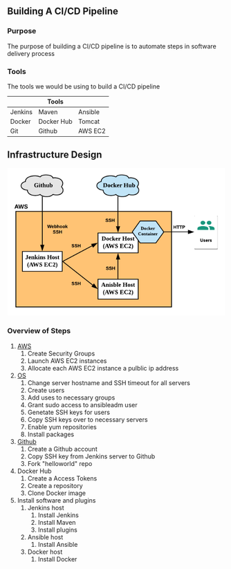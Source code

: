 ## Building A CI/CD Pipeline


### Purpose

The purpose of building a CI/CD pipeline is to automate steps in software delivery process


### Tools

The tools we would be using to build a CI/CD pipeline

|         |   **Tools**   |            |
|---------|---------------|------------|
| Jenkins |     Maven     |   Ansible  |
|  Docker |  Docker Hub   |   Tomcat   |
|   Git   |    Github     |   AWS EC2  |



## Infrastructure Design
![Infrastructure Design](https://github.com/hadriane/cicd_pipeline_java/blob/master/images/Infrastructure_Design.png)


### Overview of Steps

1. [AWS](https://github.com/hadriane/cicd_pipeline_java/blob/master/steps/steps_aws.md)
    1. Create Security Groups
    2. Launch AWS EC2 instances
    3. Allocate each AWS EC2 instance a pulblic ip address
2. [OS](https://github.com/hadriane/cicd_pipeline_java/blob/master/steps/steps_os.md)
    1. Change server hostname and SSH timeout for all servers
    2. Create users
    3. Add uses to necessary groups
    4. Grant sudo access to ansibleadm user
    5. Genetate SSH keys for users
    6. Copy SSH keys over to necessary servers
    7. Enable yum repositories
    8. Install packages
3. [Github](https://github.com/hadriane/cicd_pipeline_java/blob/master/steps/steps_github.md)
    1. Create a Github account
    2. Copy SSH key from Jenkins server to Github
    2. Fork "helloworld" repo
4. Docker Hub
    1. Create a Access Tokens
    2. Create a repository
    3. Clone Docker image
5. Install software and plugins
    1. Jenkins host
        1. Install Jenkins
        2. Install Maven
        3. Install plugins
    2. Ansible host
        1. Install Ansible
    3. Docker host
        1. Install Docker
 
